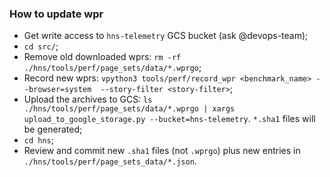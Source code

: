 ### How to update wpr

* Get write access to `hns-telemetry` GCS bucket (ask @devops-team);
* `cd src/`;
* Remove old downloaded wprs: `rm -rf ./hns/tools/perf/page_sets/data/*.wprgo`;
* Record new wprs: `vpython3 tools/perf/record_wpr <benchmark_name> --browser=system  --story-filter <story-filter>`;
* Upload the archives to GCS: `ls ./hns/tools/perf/page_sets/data/*.wprgo | xargs upload_to_google_storage.py --bucket=hns-telemetry`.
  `*.sha1` files will be generated;
* `cd hns`;
* Review and commit new `.sha1` files (not `.wprgo`) plus new entries in
  `./hns/tools/perf/page_sets_data/*.json`.
